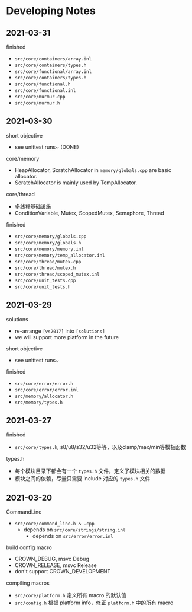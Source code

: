 # Developing Notes


## 2021-03-31

finished

* `src/core/containers/array.inl`
* `src/core/containers/types.h`
* `src/core/functional/array.inl`
* `src/core/containers/types.h`
* `src/core/functional.h`
* `src/core/functional.inl`
* `src/core/murmur.cpp`
* `src/core/murmur.h`


## 2021-03-30

short objective

* see unittest runs~ (DONE)

core/memory

* HeapAllocator, ScratchAllocator in `memory/globals.cpp` are basic allocator.
* ScratchAllocator is mainly used by TempAllocator.

core/thread

* 多线程基础设施
* ConditionVariable, Mutex, ScopedMutex, Semaphore, Thread

finished

* `src/core/memory/globals.cpp`
* `src/core/memory/globals.h`
* `src/core/memory/memory.inl`
* `src/core/memory/temp_allocator.inl`
* `src/core/thread/mutex.cpp`
* `src/core/thread/mutex.h`
* `src/core/thread/scoped_mutex.inl`
* `src/core/unit_tests.cpp`
* `src/core/unit_tests.h`


## 2021-03-29

solutions

* re-arrange `[vs2017]` into `[solutions]`
* we will support more platform in the future

short objective

* see unittest runs~

finished

* `src/core/error/error.h`
* `src/core/error/error.inl`
* `src/memory/allocator.h`
* `src/memory/types.h`


## 2021-03-27

finished

* `src/core/types.h`, s8/u8/s32/u32等等，以及clamp/max/min等模板函数

types.h

* 每个模块目录下都会有一个 `types.h` 文件，定义了模块相关的数据
* 模块之间的依赖，尽量只需要 include 对应的 `types.h` 文件


## 2021-03-20

CommandLine

* `src/core/command_line.h & .cpp`
  * depends on `src/core/strings/string.inl`
    * depends on `src/error/error.inl`

build config macro

* CROWN_DEBUG, msvc Debug
* CROWN_RELEASE, msvc Release
* don't support CROWN_DEVELOPMENT

compiling macros

* `src/core/platform.h` 定义所有 macro 的默认值
* `src/config.h` 根据 platform info，修正 `platform.h` 中的所有 macro
